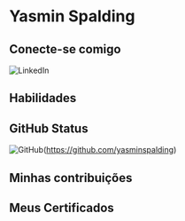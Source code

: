 # Yasmin Spalding

## Conecte-se comigo

![LinkedIn](https://img.shields.io/badge/linkedin-%230077B5.svg?style=for-the-badge&logo=linkedin&logoColor=pink)

## Habilidades

## GitHub Status

![GitHub](https://img.shields.io/badge/github-%23121011.svg?style=for-the-badge&logo=github&logoColor=pink)(https://github.com/yasminspalding)

## Minhas contribuições

## Meus Certificados

##
